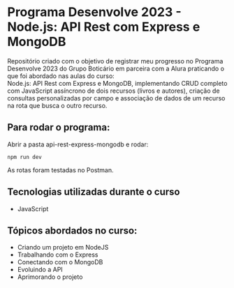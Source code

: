 # Programa Desenvolve 2023 - Node.js: API Rest com Express e MongoDB

Repositório criado com o objetivo de registrar meu progresso no Programa Desenvolve 2023 do Grupo Boticário em parceira com a Alura praticando o que foi abordado nas aulas do curso: <br>
Node.js: API Rest com Express e MongoDB, implementando CRUD completo com JavaScript assíncrono de dois recursos (livros e autores), criação de consultas personalizadas por campo e associação de dados de um recurso na rota que busca o outro recurso. <br>

## Para rodar o programa:

Abrir a pasta api-rest-express-mongodb e rodar:

```
npm run dev
```

As rotas foram testadas no Postman. <br>

## Tecnologias utilizadas durante o curso

* JavaScript

## Tópicos abordados no curso:

* Criando um projeto em NodeJS <br>
* Trabalhando com o Express <br>
* Conectando com o MongoDB <br>
* Evoluindo a API <br>
* Aprimorando o projeto
